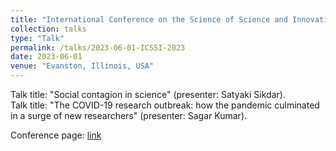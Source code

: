 ```yaml
---
title: "International Conference on the Science of Science and Innovation (ICSSI) 2023"
collection: talks
type: "Talk"
permalink: /talks/2023-06-01-ICSSI-2023
date: 2023-06-01
venue: "Evanston, Illinois, USA"
---
```


Talk title: "Social contagion in science" (presenter: Satyaki Sikdar).<br> 
Talk title: "The COVID-19 research outbreak: how the pandemic culminated in a surge of new researchers" (presenter: Sagar Kumar).<br> 

Conference page: [link](https://www.icssi.org/)
